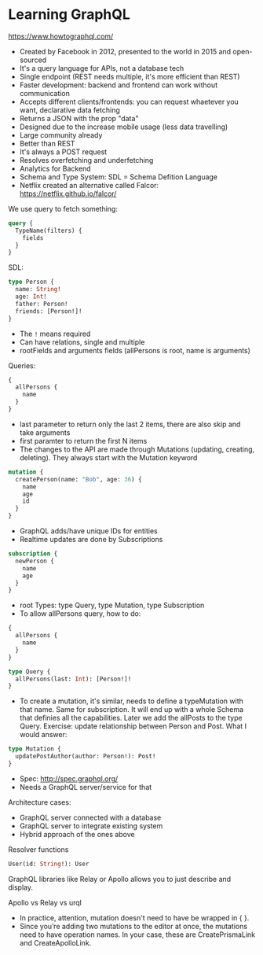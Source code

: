 # Learning GraphQL

https://www.howtographql.com/

- Created by Facebook in 2012, presented to the world in 2015 and open-sourced
- It's a query language for APIs, not a database tech
- Single endpoint (REST needs multiple, it's more efficient than REST)
- Faster development: backend and frontend can work without communication
- Accepts different clients/frontends: you can request whaetever you want, declarative data fetching
- Returns a JSON with the prop "data"
- Designed due to the increase mobile usage (less data travelling)
- Large community already
- Better than REST
- It's always a POST request
- Resolves overfetching and underfetching
- Analytics for Backend
- Schema and Type System: SDL = Schema Defition Language
- Netflix created an alternative called Falcor: https://netflix.github.io/falcor/

We use query to fetch something:

```graphql
query {
  TypeName(filters) {
    fields
  }
}
```

SDL:

```graphql
type Person {
  name: String!
  age: Int!
  father: Person!
  friends: [Person!]!
}
````

- The `!` means required
- Can have relations, single and multiple
- rootFields and arguments fields (allPersons is root, name is arguments)

Queries:

```graphql
{
  allPersons {
    name
  }
}
```

- last parameter to return only the last 2 items, there are also skip and take arguments
- first paramter to return the first N items
- The changes to the API are made through Mutations (updating, creating, deleting). They always start with the Mutation keyword

```graphql
mutation {
  createPerson(name: "Bob", age: 36) {
    name
    age
    id
  }
}
```

- GraphQL adds/have unique IDs for entities
- Realtime updates are done by Subscriptions

```graphql
subscription {
  newPerson {
    name
    age
  }
}
```

- root Types: type Query, type Mutation, type Subscription
- To allow allPersons query, how to do:

```graphql
{
  allPersons {
    name
  }
}

type Query {
  allPersons(last: Int): [Person!]!
}
```

- To create a mutation, it's similar, needs to define a typeMutation with that name. Same for subscription. It will end up with a whole Schema that definies all the capabilities. Later we add the allPosts to the type Query. Exercise: update relationship between Person and Post. What I would answer:

```graphql
type Mutation {
  updatePostAuthor(author: Person!): Post!
}
```

- Spec: http://spec.graphql.org/
- Needs a GraphQL server/service for that

Architecture cases:
- GraphQL server connected with a database
- GraphQL server to integrate existing system
- Hybrid approach of the ones above

Resolver functions
```graphql
User(id: String!): User
````

GraphQL libraries like Relay or Apollo allows you to just describe and display.

Apollo vs Relay vs urql

- In practice, attention, mutation doesn't need to have be wrapped in { }.
- Since you’re adding two mutations to the editor at once, the mutations need to have operation names. In your case, these are CreatePrismaLink and CreateApolloLink.
